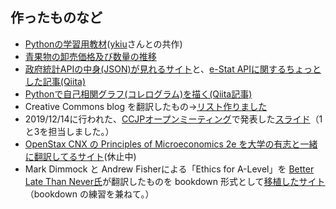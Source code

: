 ## 作ったものなど
* [Pythonの学習用教材](https://mtoyokura.github.io/python-koza/)([ykiu](https://github.com/ykiu)さんとの共作)
* [青果物の卸売価格及び数量の推移](https://immense-bastion-39201.herokuapp.com)
* [政府統計APIの中身(JSON)が見れるサイト](https://e-stat-api-preview.herokuapp.com/estat)と、[e-Stat APIに関するちょっとした記事(Qiita)](https://qiita.com/MToyokura/items/515e88780f50dc84e7b3)
* [Pythonで自己相関グラフ(コレログラム)を描く(Qiita記事)](https://qiita.com/MToyokura/items/8a58cb43e634e6421834)
* Creative Commons blog を翻訳したもの→[リスト作りました](pages/ccjp_blog_links)
* 2019/12/14に行われた、[CCJPオープンミーティング](https://creativecommons.jp/2020/01/20/openmeetingreport/)で発表した[スライド](https://komtmt.files.wordpress.com/2020/01/katsuyoujirei_20191214.pdf)（1と3を担当しました。）
* [OpenStax CNX の Principles of Microeconomics 2e を大学の有志と一緒に翻訳してるサイト](https://mtoyokura.github.io/Principles-of-Microeconomics-2e-Japanese/)(休止中)
* Mark Dimmock と Andrew Fisherによる「Ethics for A-Level」を [Better Late Than Never氏](https://medium.com/@BetterLateThanNever)が翻訳したものを bookdown 形式として[移植したサイト](https://mtoyokura.github.io/Ethics-for-A-Level-Japanese/)（bookdown の練習を兼ねて。）
